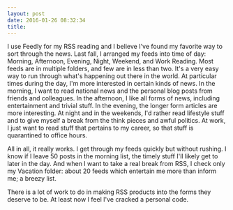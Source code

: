 ```yaml
---
layout: post
date: 2016-01-26 08:32:34
title: 
---
```

I use Feedly for my RSS reading and I believe I've found my favorite way to sort through the news. Last fall, I arranged my feeds into time of day: Morning, Afternoon, Evening, Night, Weekend, and Work Reading. Most feeds are in multiple folders, and few are in less than two. It's a very easy way to run through what's happening out there in the world. At particular times during the day, I'm more interested in certain kinds of news. In the morning, I want to read national news and the personal blog posts from friends and colleagues. In the afternoon, I like all forms of news, including entertainment and trivial stuff. In the evening, the longer form articles are more interesting. At night and in the weekends, I'd rather read lifestyle stuff and to give myself a break from the think pieces and awful politics. At work, I just want to read stuff that pertains to my career, so that stuff is quarantined to office hours. 

All in all, it really works. I get through my feeds quickly but without rushing. I know if I leave 50 posts in the morning list, the timely stuff I'll likely get to later in the day. And when I want to take a real break from RSS, I check only my Vacation folder: about 20 feeds which entertain me more than inform me; a breezy list. 

There is a lot of work to do in making RSS products into the forms they deserve to be. At least now I feel I've cracked a personal code.